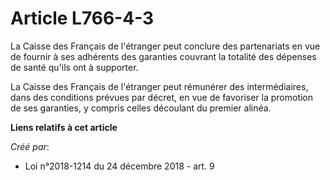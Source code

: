 # Article L766-4-3

La Caisse des Français de l'étranger peut conclure des partenariats en vue de fournir à ses adhérents des garanties couvrant
la totalité des dépenses de santé qu'ils ont à supporter.

La Caisse des Français de l'étranger peut rémunérer des intermédiaires, dans des conditions prévues par décret, en vue de
favoriser la promotion de ses garanties, y compris celles découlant du premier alinéa.

**Liens relatifs à cet article**

_Créé par_:

  - Loi n°2018-1214 du 24 décembre 2018 - art. 9
